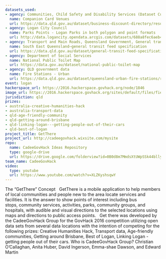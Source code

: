```yaml
---
datasets_used:
- agency: Communities, Child Safety and Disability Services (Dataset Custodian)
  name: Companion Card Venues
  url: https://data.qld.gov.au/dataset/business-discount-directory/resource/5da0fa14-33a2-4046-9f94-f96a90819b15
- agency: Logan City Council
  name: Parks Points - Logan Parks in both polygon and point formats
  url: http://data.logancity.opendata.arcgis.com/datasets/688a8fec6aeb49d8b331ce9a92c8fa88_0.csv
- agency: Transport and Main Roads, Queensland Government, General transit feed specification (GTFS)—South East Queensland, licensed under Creative Commons Attribution sourced on 30 July 2016(Dataset Custodian)
  name: South East Queensland—general transit feed specification
  url: https://data.qld.gov.au/dataset/general-transit-feed-specification-gtfs-seq/resource/be7f19e5-3ee8-4396-b9eb-46f6b4ce8039#
- agency: Department of Social Services
  name: National Public Toilet Map
  url: https://data.gov.au/dataset/national-public-toilet-map
- agency: QLD government data
  name: Fire Stations - Urban
  url: https://data.qld.gov.au/dataset/queensland-urban-fire-stations/resource/a4663955-168b-4b12-8990-4b3f40323ac0
event: logan
hackerspace_url: https://2016.hackerspace.govhack.org/node/1846
image_url: https://2016.hackerspace.govhack.org/sites/default/files/field/image/Capture_2.PNG
jurisdiction: qld
prizes:
- australia-creative-humanities-hack
- australia-transport-data
- qld-age-friendly-community
- qld-getting-around-brisbane
- qld-linking-logan---getting-people-out-of-their-cars
- qld-best-of-logan
project_title: GetThere
project_url: http://cadeegovhack.wixsite.com/mysite
repo:
  name: CadeeGovHack Ideas Repository
  type: google-drive
  url: https://drive.google.com/folderview?id=0B0d8m7MmdsXtUWpSSk44bllySlk&usp=sharing
team_name: CadeeGovHack
video:
  type: youtube
  url: https://www.youtube.com/watch?v=XLZKyshsqwY
---
```


The “GetThere” Concept
 
GetThere is a mobile application to help members of local communities and people new to the area locate services and facilities. It is the answer to show points of interest including bus stops, community services, activities, parks, community groups, and hospitals, with audible and visual directions to the selected locations using maps and directions to public access points.
 
Get there was developed by the CadeeGovHack Group for the GovHack 2016 competition utilizing open data sets from several data locations with the intention of competing for the following prizes: Creative Humanities Hack, Transport data, Age-friendly communities, Getting around Brisbane, Best of Logan, Linking Logan - getting people out of their cars.
Who is CadeeGovHack Group?
Christian O’Callaghan, Anita Huber, David Ingerson, Emma-shae Dawson, and Edward Martin